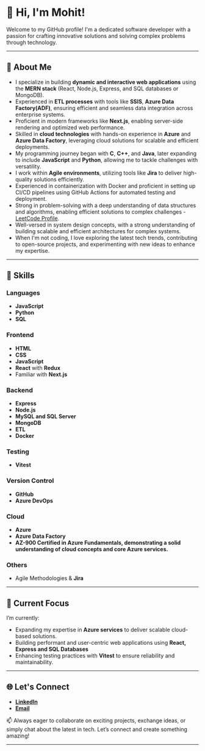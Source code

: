 # 👋 Hi, I'm Mohit!  

Welcome to my GitHub profile! I'm a dedicated software developer with a passion for crafting innovative solutions and solving complex problems through technology.  

---

## 🚀 About Me  

- I specialize in building **dynamic and interactive web applications** using the **MERN stack** (React, Node.js, Express, and SQL databases or MongoDB).  
- Experienced in **ETL processes** with tools like **SSIS**, **Azure Data Factory(ADF)**, ensuring efficient and seamless data integration across enterprise systems.  
- Proficient in modern frameworks like **Next.js**, enabling server-side rendering and optimized web performance.  
- Skilled in **cloud technologies** with hands-on experience in **Azure** and **Azure Data Factory**, leveraging cloud solutions for scalable and efficient deployments.  
- My programming journey began with **C**, **C++**, and **Java**, later expanding to include **JavaScript** and **Python**, allowing me to tackle challenges with versatility.  
- I work within **Agile environments**, utilizing tools like **Jira** to deliver high-quality solutions efficiently.
- Experienced in containerization with Docker and proficient in setting up CI/CD pipelines using GitHub Actions for automated testing and deployment.
- Strong in problem-solving with a deep understanding of data structures and algorithms, enabling efficient solutions to complex challenges - [LeetCode Profile](https://leetcode.com/mohit94596).
- Well-versed in system design concepts, with a strong understanding of building scalable and efficient architectures for complex systems.
- When I'm not coding, I love exploring the latest tech trends, contributing to open-source projects, and experimenting with new ideas to enhance my expertise.  

---

## 🔧 Skills  

### Languages  
- **JavaScript**  
- **Python**  
- **SQL**  

### Frontend  
- **HTML**  
- **CSS**  
- **JavaScript**  
- **React** with **Redux**  
- Familiar with **Next.js**  

### Backend  
- **Express**  
- **Node.js**
- **MySQL and SQL Server** 
- **MongoDB**  
- **ETL**  
- **Docker**  

### Testing  
- **Vitest**  

### Version Control  
- **GitHub**  
- **Azure DevOps**  

### Cloud  
- **Azure**  
- **Azure Data Factory**  
- **AZ-900 Certified in Azure Fundamentals, demonstrating a solid understanding of cloud concepts and core Azure services.**

### Others  
- Agile Methodologies & **Jira**  

---

## 🌱 Current Focus  

I’m currently:  
- Expanding my expertise in **Azure services** to deliver scalable cloud-based solutions.  
- Building performant and user-centric web applications using **React, Express and SQL Databases**  
- Enhancing testing practices with **Vitest** to ensure reliability and maintainability.  

---

## 🌐 Let's Connect  

- **[LinkedIn](https://linkedin.com/in/your-profile)**  
- **[Email](mailto:mohit94596@gmail.com)**  

📫 Always eager to collaborate on exciting projects, exchange ideas, or simply chat about the latest in tech. Let’s connect and create something amazing!  

---
